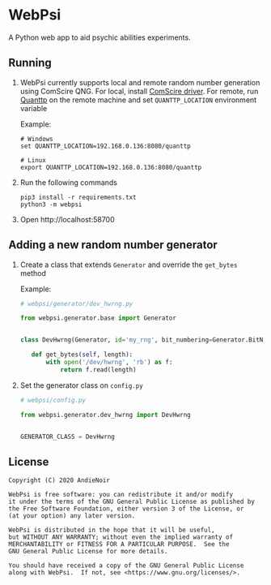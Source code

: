 WebPsi
======

A Python web app to aid psychic abilities experiments.

Running
-------

1. WebPsi currently supports local and remote random number generation using ComScire QNG. For local, install
   [ComScire driver](https://comscire.com/downloads/). For remote, run [Quanttp](https://github.com/awasisto/quanttp)
   on the remote machine and set `QUANTTP_LOCATION` environment variable
   
   Example:

   ```
   # Windows
   set QUANTTP_LOCATION=192.168.0.136:8080/quanttp

   # Linux
   export QUANTTP_LOCATION=192.168.0.136:8080/quanttp
   ```

2. Run the following commands

   ```
   pip3 install -r requirements.txt
   python3 -m webpsi
   ```

3. Open http://localhost:58700

Adding a new random number generator
------------------------------------

1.  Create a class that extends `Generator` and override the `get_bytes` method

    Example:

    ```python
    # webpsi/generator/dev_hwrng.py
    
    from webpsi.generator.base import Generator
    
    
    class DevHwrng(Generator, id='my_rng', bit_numbering=Generator.BitNumbering.UNKNOWN):
    
       def get_bytes(self, length):
           with open('/dev/hwrng', 'rb') as f:
               return f.read(length)
    ```

2.  Set the generator class on `config.py`

    ```python
    # webpsi/config.py
    
    from webpsi.generator.dev_hwrng import DevHwrng
    
    
    GENERATOR_CLASS = DevHwrng
    ```

License
-------

    Copyright (C) 2020 AndieNoir
    
    WebPsi is free software: you can redistribute it and/or modify
    it under the terms of the GNU General Public License as published by
    the Free Software Foundation, either version 3 of the License, or
    (at your option) any later version.
    
    WebPsi is distributed in the hope that it will be useful,
    but WITHOUT ANY WARRANTY; without even the implied warranty of
    MERCHANTABILITY or FITNESS FOR A PARTICULAR PURPOSE.  See the
    GNU General Public License for more details.
    
    You should have received a copy of the GNU General Public License
    along with WebPsi.  If not, see <https://www.gnu.org/licenses/>.
